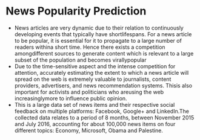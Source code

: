 # News Popularity Prediction
<ul>
<li>News articles are very dynamic due to their relation to continuously developing events that typically have shortlifespans. For a news article to be popular, it is essential
for it to propagate to a large number of readers withina short time. Hence there exists a competition amongdifferent sources to generate content which is relevant to a large subset of the population and becomes virallypopular</li>
  <li>Due to the time-sensitive aspect and the intense competition for attention, accurately estimating the extent to which a news article will spread on the web is extremely valuable to journalists, content providers, advertisers, and news recommendation systems. Thisis also important for activists and politicians who areusing the web increasinglymore to influence public
opinion.</li>
  
<li>This is a large data set of news items and their respective social feedback on multiple platforms: Facebook, Google+ and LinkedIn.The collected data relates to a period of 8 months, between November 2015 and July 2016, accounting for about 100,000 news items on four different topics: Economy, Microsoft, Obama and Palestine.</li>
</ul>
